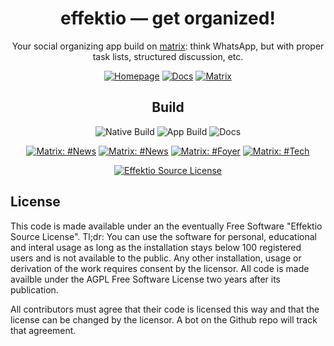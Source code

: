 
<div align='center'>

# effektio — get organized!

Your social organizing app build on [matrix](https://matrix.org): think WhatsApp, but with proper task lists, structured discussion, etc. 

[![Homepage ](https://img.shields.io/badge/HOMEPAGE-gray?style=for-the-badge)](https://effektio.org)
[![Docs ](https://img.shields.io/badge/DOCS-blue?style=for-the-badge)](https://docs.effektio.org)
[![Matrix ](https://img.shields.io/badge/News-yellow?style=for-the-badge)](https://matrix.to/#/#news:effektio.org)

## Build

![Native Build](https://img.shields.io/github/actions/workflow/status/effektio/effektio/native.yml?branch=main&label=Rust%20Build&style=for-the-badge)
![App Build](https://img.shields.io/github/actions/workflow/status/effektio/effektio/app.yml?branch=main&label=App%20Build&style=for-the-badge) 
![Docs](https://img.shields.io/github/actions/workflow/status/effektio/effektio/docs.yml?branch=main&label=Docs&style=for-the-badge)


[![Matrix: #News](https://img.shields.io/badge/Matrix-gray?style=for-the-badge)](https://matrix.to/#/#news:effektio.org)
[![Matrix: #News](https://img.shields.io/badge/News-green?style=for-the-badge)](https://matrix.to/#/#news:effektio.org)
[![Matrix: #Foyer](https://img.shields.io/badge/Foyer-green?style=for-the-badge)](https://matrix.to/#/#foyer:effektio.org)
[![Matrix: #Tech](https://img.shields.io/badge/tech-green?style=for-the-badge)](https://matrix.to/#/#tech:effektio.org)

[![Effektio Source License](https://img.shields.io/badge/License-Effektio%20Source%20License-blue?style=for-the-badge)](./LICENSE.txt)

</div>

## License

This code is made available under an the eventually Free Software "Effektio Source License". Tl;dr: You can use the software for personal, educational and interal usage as long as the installation stays below 100 registered users and is not available to the public. Any other installation, usage or derivation of the work requires consent by the licensor. All code is made availble under the AGPL Free Software License two years after its publication.

All contributors must agree that their code is licensed this way and that the license can be changed by the licensor. A bot on the Github repo will track that agreement.
